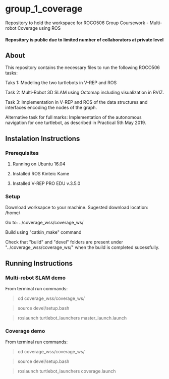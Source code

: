 # group_1_coverage
Repository to hold the workspace for ROCO506 Group Coursework - Multi-robot Coverage using ROS

#### Repository is public due to limited number of collaborators at private level

## About
This repository contains the necessary files to run the following ROCO506 tasks:

Taks 1: Modeling the two turtlebots in V-REP and ROS

Task 2: Multi-Robot 3D SLAM using Octomap including visualization in RVIZ.

Task 3: Implementation in V-REP and ROS of the data structures and interfaces encoding the nodes of the graph. 

Alternative task for full marks: Implementation of the autonomous navigation for one turtlebot, as described in Practical 5th May 2019.

## Instalation Instructions

### Prerequisites
1. Running on Ubuntu 16.04

2. Installed ROS Kinteic Kame

3. Installed V-REP PRO EDU v.3.5.0

### Setup
Download worksapce to your machine. Sugested download location: /home/

Go to: ../coverage_wss/coverage_ws/

Build using "catkin_make" command

Check that "build" and "devel" folders are present under "../coverage_wss/coverage_ws/" when the build is completed sucessfully.

## Running Instructions

### Multi-robot SLAM demo
From terminal run commands:
  
  > cd coverage_wss/coverage_ws/
  
  > source devel/setup.bash
  
  > roslaunch turtlebot_launchers master_launch.launch

### Coverage demo
From terminal run commands:
  
  > cd coverage_wss/coverage_ws/
  
  > source devel/setup.bash
  
  > roslaunch turtlebot_launchers coverage.launch
